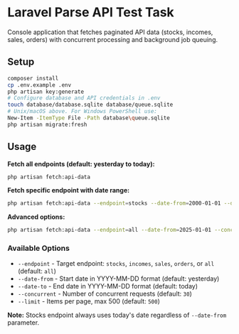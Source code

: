 # Laravel Parse API Test Task

Console application that fetches paginated API data (stocks, incomes, sales, orders) with concurrent processing and background job queuing.

## Setup

```bash
composer install
cp .env.example .env
php artisan key:generate
# Configure database and API credentials in .env
touch database/database.sqlite database/queue.sqlite
# Unix/macOS above. For Windows PowerShell use:
New-Item -ItemType File -Path database\queue.sqlite
php artisan migrate:fresh
```

## Usage

**Fetch all endpoints (default: yesterday to today):**
```bash
php artisan fetch:api-data
```

**Fetch specific endpoint with date range:**
```bash
php artisan fetch:api-data --endpoint=stocks --date-from=2000-01-01 --date-to=2040-01-31
```

**Advanced options:**
```bash
php artisan fetch:api-data --endpoint=all --date-from=2025-01-01 --concurrent=20 --limit=250
```

### Available Options
- `--endpoint` - Target endpoint: `stocks`, `incomes`, `sales`, `orders`, or `all` (default: `all`)
- `--date-from` - Start date in YYYY-MM-DD format (default: yesterday)
- `--date-to` - End date in YYYY-MM-DD format (default: today)
- `--concurrent` - Number of concurrent requests (default: `30`)
- `--limit` - Items per page, max 500 (default: `500`)

**Note:** Stocks endpoint always uses today's date regardless of `--date-from` parameter.
